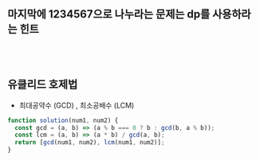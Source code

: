## 마지막에 1234567으로 나누라는 문제는 dp를 사용하라는 힌트

<br />
<br />

## 유클리드 호제법

- 최대공약수 (GCD) , 최소공배수 (LCM)

```js
function solution(num1, num2) {
  const gcd = (a, b) => (a % b === 0 ? b : gcd(b, a % b));
  const lcm = (a, b) => (a * b) / gcd(a, b);
  return [gcd(num1, num2), lcm(num1, num2)];
}
```
